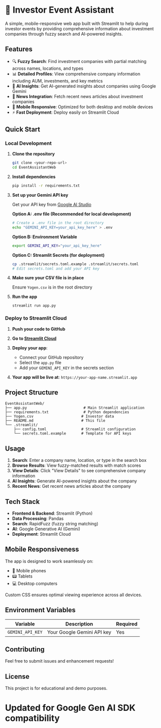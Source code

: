 # 💼 Investor Event Assistant

A simple, mobile-responsive web app built with Streamlit to help during investor events by providing comprehensive information about investment companies through fuzzy search and AI-powered insights.

## Features

- 🔍 **Fuzzy Search**: Find investment companies with partial matching across names, locations, and types
- 📊 **Detailed Profiles**: View comprehensive company information including AUM, investments, and key metrics
- 🤖 **AI Insights**: Get AI-generated insights about companies using Google Gemini
- 📰 **News Integration**: Fetch recent news articles about investment companies
- 📱 **Mobile Responsive**: Optimized for both desktop and mobile devices
- ⚡ **Fast Deployment**: Deploy easily on Streamlit Cloud

## Quick Start

### Local Development

1. **Clone the repository**

   ```bash
   git clone <your-repo-url>
   cd EventAssistantWeb
   ```

2. **Install dependencies**

   ```bash
   pip install -r requirements.txt
   ```

3. **Set up your Gemini API key**

   Get your API key from [Google AI Studio](https://makersuite.google.com/app/apikey)

   **Option A: .env file (Recommended for local development)**

   ```bash
   # Create a .env file in the root directory
   echo "GEMINI_API_KEY=your_api_key_here" > .env
   ```

   **Option B: Environment Variable**

   ```bash
   export GEMINI_API_KEY="your_api_key_here"
   ```

   **Option C: Streamlit Secrets (for deployment)**

   ```bash
   cp .streamlit/secrets.toml.example .streamlit/secrets.toml
   # Edit secrets.toml and add your API key
   ```

4. **Make sure your CSV file is in place**

   Ensure `Yogen.csv` is in the root directory

5. **Run the app**
   ```bash
   streamlit run app.py
   ```

### Deploy to Streamlit Cloud

1. **Push your code to GitHub**

2. **Go to [Streamlit Cloud](https://share.streamlit.io/)**

3. **Deploy your app**:

   - Connect your GitHub repository
   - Select the `app.py` file
   - Add your `GEMINI_API_KEY` in the secrets section

4. **Your app will be live at**: `https://your-app-name.streamlit.app`

## Project Structure

```
EventAssistantWeb/
├── app.py                          # Main Streamlit application
├── requirements.txt                # Python dependencies
├── Yogen.csv                      # Investor data
├── README.md                      # This file
└── .streamlit/
    ├── config.toml                # Streamlit configuration
    └── secrets.toml.example       # Template for API keys
```

## Usage

1. **Search**: Enter a company name, location, or type in the search box
2. **Browse Results**: View fuzzy-matched results with match scores
3. **View Details**: Click "View Details" to see comprehensive company information
4. **AI Insights**: Generate AI-powered insights about the company
5. **Recent News**: Get recent news articles about the company

## Tech Stack

- **Frontend & Backend**: Streamlit (Python)
- **Data Processing**: Pandas
- **Search**: RapidFuzz (fuzzy string matching)
- **AI**: Google Generative AI (Gemini)
- **Deployment**: Streamlit Cloud

## Mobile Responsiveness

The app is designed to work seamlessly on:

- 📱 Mobile phones
- 📟 Tablets
- 💻 Desktop computers

Custom CSS ensures optimal viewing experience across all devices.

## Environment Variables

| Variable         | Description                | Required |
| ---------------- | -------------------------- | -------- |
| `GEMINI_API_KEY` | Your Google Gemini API key | Yes      |

## Contributing

Feel free to submit issues and enhancement requests!

## License

This project is for educational and demo purposes.
# Updated for Google Gen AI SDK compatibility
